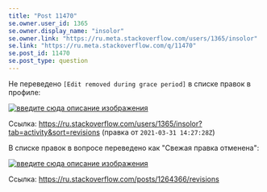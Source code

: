 ```yaml
---
title: "Post 11470"
se.owner.user_id: 1365
se.owner.display_name: "insolor"
se.owner.link: "https://ru.meta.stackoverflow.com/users/1365/insolor"
se.link: "https://ru.meta.stackoverflow.com/q/11470"
se.post_id: 11470
se.post_type: question
---
```

<p>Не переведено <code>[Edit removed during grace period]</code> в списке правок в профиле:</p>
<p><a href="https://i.stack.imgur.com/cR1Hf.png" rel="nofollow noreferrer"><img src="https://i.stack.imgur.com/cR1Hf.png" alt="введите сюда описание изображения" /></a></p>
<p>Ссылка: <a href="https://ru.stackoverflow.com/users/1365/insolor?tab=activity&amp;sort=revisions">https://ru.stackoverflow.com/users/1365/insolor?tab=activity&amp;sort=revisions</a> (правка от <code>2021-03-31 14:27:28Z</code>)</p>
<p>В списке правок в вопросе переведено как &quot;Свежая правка отменена&quot;:</p>
<p><a href="https://i.stack.imgur.com/3ANan.png" rel="nofollow noreferrer"><img src="https://i.stack.imgur.com/3ANan.png" alt="введите сюда описание изображения" /></a></p>
<p>Ссылка: <a href="https://ru.stackoverflow.com/posts/1264366/revisions">https://ru.stackoverflow.com/posts/1264366/revisions</a></p>
